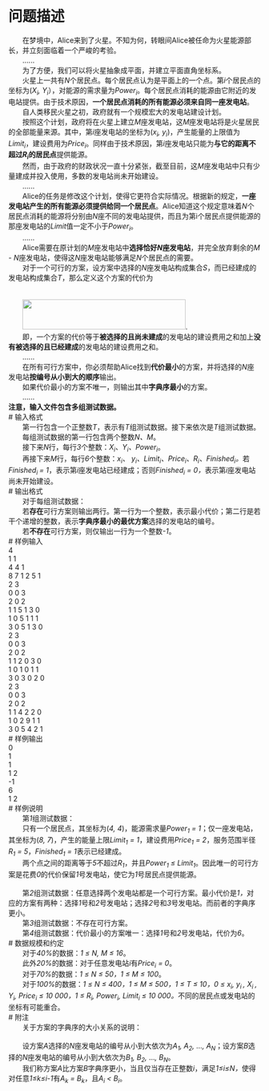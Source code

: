 <div id="pcont1" style="margin-top:20px; display:block;">

# 问题描述

<div class="pdcont">　　在梦境中，Alice来到了火星。不知为何，转眼间Alice被任命为火星能源部长，并立刻面临着一个严峻的考验。<br/>
　　......<br/>
　　为了方便，我们可以将火星抽象成平面，并建立平面直角坐标系。<br/>
　　火星上一共有<i>N</i>个居民点。每个居民点认为是平面上的一个点。第<i>i</i>个居民点的坐标为(<i>X<sub>i</sub>, Y<sub>i</sub></i>），对能源的需求量为<i>Power<sub>i</sub></i>。每个居民点消耗的能源由它附近的发电站提供。由于技术原因，<b>一个居民点消耗的所有能源必须来自同一座发电站</b>。<br/>
　　自人类移民火星之初，政府就有一个规模宏大的发电站建设计划。<br/>
　　按照这个计划，政府将在火星上建立<i>M</i>座发电站，这<i>M</i>座发电站将是火星居民的全部能量来源。其中，第<i>i</i>座发电站的坐标为(<i>x<sub>i</sub>, y<sub>i</sub></i>)，产生能量的上限值为<i>Limit<sub>i</sub></i>，建设费用为<i>Price<sub>i</sub></i>。同样由于技术原因，第<i>i</i>座发电站只能为<b>与它的距离不超过</b><b><i>R<sub>i</sub></i></b><b>的居民点</b>提供能源。<br/>
　　然而，由于政府的财政状况一直十分紧张，截至目前，这<i>M</i>座发电站中只有少量建成并投入使用，多数的发电站尚未开始建设。<br/>
　　......<br/>
　　Alice的任务是修改这个计划，使得它更符合实际情况。根据新的规定，<b>一座发电站产生的所有能源必须提供给同一个居民点</b>。Alice知道这个规定意味着<i>N</i>个居民点消耗的能源将分别由<i>N</i>座不同的发电站提供，而且为第i个居民点提供能源的那座发电站的<i>Limit</i>值一定不小于<i>Power<sub>i</sub></i>。<br/>
　　......<br/>
　　Alice需要在原计划的<i>M</i>座发电站中<b>选择恰好</b><b><i>N</i></b><b>座发电站</b>，并完全放弃剩余的<i>M - N</i>座发电站，使得这<i>N</i>座发电站能够满足<i>N</i>个居民点的需要。<br/>
　　对于一个可行的方案，设方案中选择的<i>N</i>座发电站构成集合<i>S</i>，而已经建成的发电站构成集合<i>T</i>，那么定义这个方案的代价为<br/>
<br/>
<i></i><br/>
　　<img src="source/tsinsen/A1500/img/aHR0cDovL3d3dy50c2luc2VuLmNvbS9SZXF1aXJlRmlsZS5kbz9maWQ9QkdnTTZGVEY=.do" width="326" height="60"/>.<br/>
　　即，一个方案的代价等于<b>被选择的且尚未建成</b>的发电站的建设费用之和加上<b>没有被选择的且已经建成</b>的发电站的建设费用之和。<br/>
　　......<br/>
　　在所有可行方案中，你必须帮助Alice找到<b>代价最小</b>的方案，并将选择的<i>N</i>座发电站<b>按编号从小到大的顺序</b>输出。<br/>
　　如果代价最小的方案不唯一，则输出其中<b>字典序最小</b>的方案。<br/>
　　......<br/>
<b>注意，输入文件包含多组测试数据。</b><b></b></div>
# 输入格式

<div class="pdcont">　　第一行包含一个正整数<i>T</i>，表示有<i>T</i>组测试数据。接下来依次是<i>T</i>组测试数据。<br/>
　　每组测试数据的第一行包含两个整数<i>N</i><i>、</i><i>M</i>。<br/>
　　接下来<i>N</i>行，每行<i>3</i>个整数：<i>X<sub>i</sub></i><i>、</i><i>Y<sub>i</sub></i><i>、</i><i>Power<sub>i</sub></i>。<br/>
　　再接下来<i>M</i>行，每行<i>6</i>个整数：<i>x<sub>i</sub></i><i>、</i><i> y<sub>i</sub></i><i>、</i><i>Limit<sub>i</sub></i><i>、</i><i>Price<sub>i</sub></i><i>、</i><i>R<sub>i</sub></i><i>、</i><i>Finished<sub>i</sub></i><i>。</i>若<i>Finished<sub>i </sub>= 1</i>，表示第<i>i</i>座发电站已经建成；否则<i>Finished<sub>i</sub> = 0</i><i>，</i>表示第<i>i</i>座发电站尚未开始建设。<i></i></div>
# 输出格式

<div class="pdcont">　　对于每组测试数据：<br/>
　　若<b>存在</b>可行方案则输出两行。第一行为一个整数，表示最小代价；第二行是若干个递增的整数，表示<b>字典序最小的最优方案</b>选择的发电站的编号。<br/>
　　若<b>不存在</b>可行方案，则仅输出一行为一个整数<i>-1</i>。</div>
# 样例输入

<div class="pddata">4<br/>
1 1<br/>
4 4 1<br/>
8 7 1 2 5 1<br/>
2 3<br/>
0 0 3<br/>
2 0 2<br/>
1 1 5 1 3 0<br/>
1 0 5 1 1 1<br/>
3 0 5 1 3 0<br/>
2 3<br/>
0 0 3<br/>
2 0 2<br/>
1 1 2 0 3 0<br/>
1 0 1 0 1 1<br/>
3 0 3 0 2 0<br/>
2 3<br/>
0 0 3<br/>
2 0 2<br/>
1 1 4 2 2 0<br/>
1 0 2 9 1 1<br/>
3 0 5 4 2 1</div>
# 样例输出

<div class="pddata">0<br/>
1<br/>
1<br/>
1 2<br/>
-1<br/>
6<br/>
1 2</div>
# 样例说明

<div class="pdcont">　　第<i>1</i>组测试数据：<br/>
　　只有一个居民点，其坐标为(<i>4, 4</i>)，能源需求量<i>Power<sub>1</sub> = 1</i>；仅一座发电站，其坐标为(<i>8, 7</i>)，产生的能量上限<i>Limit<sub>1</sub> = 1</i>，建设费用<i>Price<sub>1</sub> = 2</i>，服务范围半径<i>R<sub>1</sub> = 5</i>，<i>Finished<sub>1</sub> = 1</i>表示已经建成。<br/>
　　两个点之间的距离等于<i>5</i>不超过<i>R<sub>1</sub></i>，并且<i>Power<sub>1</sub></i> <i>≤</i><i> Limit<sub>1</sub></i>。因此唯一的可行方案是花费<i>0</i>的代价保留<i>1</i>号发电站，使它为<i>1</i>号居民点提供能源。<br/>
<br/>
　　第<i>2</i>组测试数据：任意选择两个发电站都是一个可行方案。最小代价是<i>1</i><i>，</i>对应的方案有两种：选择<i>1</i>号和<i>2</i>号发电站；选择<i>2</i>号和<i>3</i>号发电站。而前者的字典序更小。<br/>
　　第<i>3</i>组测试数据：不存在可行方案。<br/>
　　第<i>4</i>组测试数据：代价最小的方案唯一：选择<i>1</i>号和<i>2</i>号发电站，代价为<i>6</i>。</div>
# 数据规模和约定

<div class="pdcont">　　对于<i>40%</i>的数据：<i>1 </i><i>≤</i><i> N, M </i><i>≤</i><i> 16</i>。<br/>
　　此外<i>20%</i>的数据：对于任意发电站<i>i</i>有<i>Price<sub>i</sub> = 0</i>。<br/>
　　对于<i>70%</i>的数据：<i>1 </i><i>≤</i><i> N </i><i>≤</i><i> 50</i><i>，</i><i>1 </i><i>≤</i><i> M </i><i>≤</i><i> 100</i>。<br/>
　　对于<i>100%</i>的数据：<i>1 </i><i>≤</i><i> N </i><i>≤</i><i> 400</i><i>，</i><i>1 </i><i>≤</i><i> M </i><i>≤</i><i> 500</i><i>，</i><i>1 </i><i>≤</i><i> T </i><i>≤</i><i> 10</i><i>，</i><i>0 </i><i>≤</i><i> x<sub>i</sub>, y<sub>i </sub>, X<sub>i </sub>, Y<sub>i</sub>, Price<sub>i</sub> </i><i>≤</i><i> 10 000</i><i>，</i><i>1 </i><i>≤</i><i> R<sub>i</sub>, Power<sub>i</sub>, Limit<sub>i</sub> </i><i>≤</i><i> 10 000</i><i>。</i>不同的居民点或发电站的坐标有可能重合。</div>
# 附注

<div class="pdcont">　　关于方案的字典序的大小关系的说明：<br/>
<br/>
　　设方案<i>A</i>选择的<i>N</i>座发电站的编号从小到大依次为<i>A<sub>1</sub>, A<sub>2</sub>, </i>…<i>, A<sub>N</sub></i>；设方案<i>B</i>选择的<i>N</i>座发电站的编号从小到大依次为<i>B<sub>1</sub>, B<sub>2</sub>, </i>…<i>, B<sub>N</sub></i>。<br/>
　　我们称方案<i>A</i>比方案<i>B</i>字典序更小，当且仅当存在正整数<i>i</i>，满足<i>1≤i≤N，</i>使得对任意<i>1≤k≤i-1</i>有<i>A<sub>k</sub> = B<sub>k</sub></i>，且<i>A<sub>i</sub> &lt; B<sub>i</sub></i>。</div>

</div>